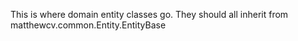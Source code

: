 ﻿This is where domain entity classes go.  They should all inherit from matthewcv.common.Entity.EntityBase